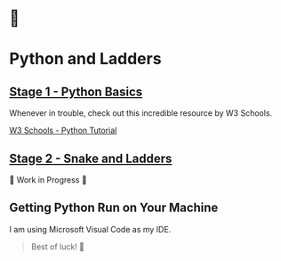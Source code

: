 # 🐍 

# Python and Ladders

## **[Stage 1 - Python Basics](guide/stage-1.md)**

Whenever in trouble, check out this incredible resource by W3 Schools.

[W3 Schools - Python Tutorial](https://www.w3schools.com/python/default.asp)


## **[Stage 2 - Snake and Ladders](guide/stage-2-thought-process.md)**

🚧 Work in Progress 🚧

## Getting Python Run on Your Machine

I am using Microsoft Visual Code as my IDE.

> Best of luck! 🎉
